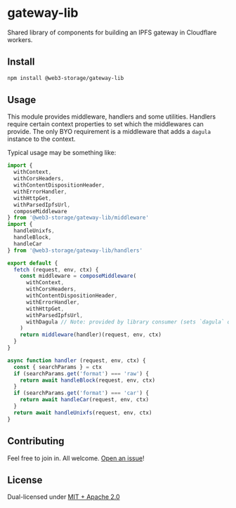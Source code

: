 # gateway-lib

Shared library of components for building an IPFS gateway in Cloudflare workers.

## Install

```sh
npm install @web3-storage/gateway-lib
```

## Usage

This module provides middleware, handlers and some utilities. Handlers require certain context properties to set which the middlewares can provide. The only BYO requirement is a middleware that adds a `dagula` instance to the context.

Typical usage may be something like:

```js
import {
  withContext,
  withCorsHeaders,
  withContentDispositionHeader,
  withErrorHandler,
  withHttpGet,
  withParsedIpfsUrl,
  composeMiddleware
} from '@web3-storage/gateway-lib/middleware'
import {
  handleUnixfs,
  handleBlock,
  handleCar
} from '@web3-storage/gateway-lib/handlers'

export default {
  fetch (request, env, ctx) {
    const middleware = composeMiddleware(
      withContext,
      withCorsHeaders,
      withContentDispositionHeader,
      withErrorHandler,
      withHttpGet,
      withParsedIpfsUrl,
      withDagula // Note: provided by library consumer (sets `dagula` on ctx)
    )
    return middleware(handler)(request, env, ctx)
  }
}

async function handler (request, env, ctx) {
  const { searchParams } = ctx
  if (searchParams.get('format') === 'raw') {
    return await handleBlock(request, env, ctx)
  }
  if (searchParams.get('format') === 'car') {
    return await handleCar(request, env, ctx)
  }
  return await handleUnixfs(request, env, ctx)
}
```

## Contributing

Feel free to join in. All welcome. [Open an issue](https://github.com/web3-storage/gateway-lib/issues)!

## License

Dual-licensed under [MIT + Apache 2.0](https://github.com/web3-storage/gateway-lib/blob/main/LICENSE.md)
